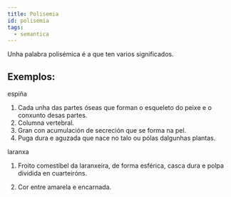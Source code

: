```yaml
---
title: Polisemia
id: polisemia
tags:
  - semantica
---
```

Unha palabra polisémica é a que ten varios significados.

## Exemplos:

<article>

espiña

1. Cada unha das partes óseas que forman o esqueleto do peixe e o conxunto desas partes.
2. Columna vertebral.
3. Gran con acumulación de secreción que se forma na pel.
4. Puga dura e aguzada que nace no talo ou pólas dalgunhas plantas.

</article>



<article>

laranxa

1. Froito comestíbel da laranxeira, de forma esférica, casca dura e polpa dividida en cuarteiróns.

2. Cor entre amarela e encarnada.

</article>